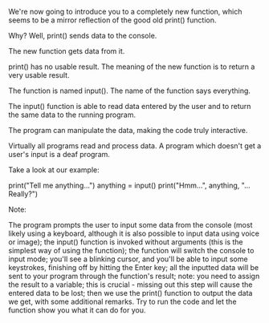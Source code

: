 We're now going to introduce you to a completely new function, which seems to be a mirror reflection of the good old print() function.

Why? Well, print() sends data to the console.

The new function gets data from it.

print() has no usable result. The meaning of the new function is to return a very usable result.

The function is named input(). The name of the function says everything.

The input() function is able to read data entered by the user and to return the same data to the running program.

The program can manipulate the data, making the code truly interactive.

Virtually all programs read and process data. A program which doesn't get a user's input is a deaf program.

Take a look at our example:

print("Tell me anything...")
anything = input()
print("Hmm...", anything, "... Really?")

Note:

The program prompts the user to input some data from the console (most likely using a keyboard, although it is also possible to input data using voice or image);
the input() function is invoked without arguments (this is the simplest way of using the function); the function will switch the console to input mode; you'll see a blinking cursor, and you'll be able to input some keystrokes, finishing off by hitting the Enter key; all the inputted data will be sent to your program through the function's result;
note: you need to assign the result to a variable; this is crucial - missing out this step will cause the entered data to be lost;
then we use the print() function to output the data we get, with some additional remarks.
Try to run the code and let the function show you what it can do for you.

